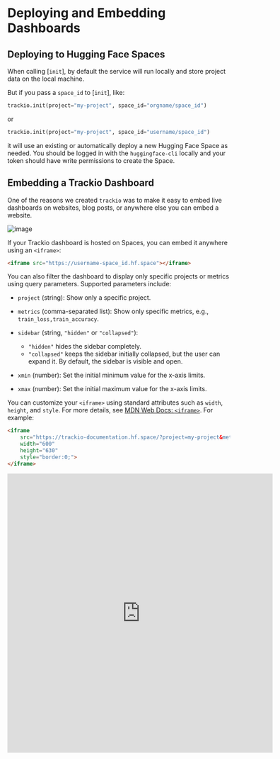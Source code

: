 # Deploying and Embedding Dashboards

## Deploying to Hugging Face Spaces

When calling [`init`], by default the service will run locally and store project data on the local machine.

But if you pass a `space_id` to [`init`], like:

```py
trackio.init(project="my-project", space_id="orgname/space_id")
```

or

```py
trackio.init(project="my-project", space_id="username/space_id")
```

it will use an existing or automatically deploy a new Hugging Face Space as needed. You should be logged in with the `huggingface-cli` locally and your token should have write permissions to create the Space.

## Embedding a Trackio Dashboard

One of the reasons we created `trackio` was to make it easy to embed live dashboards on websites, blog posts, or anywhere else you can embed a website.

![image](https://github.com/user-attachments/assets/77f1424b-737b-4f04-b828-a12b2c1af4ef)

If your Trackio dashboard is hosted on Spaces, you can embed it anywhere using an `<iframe>`:

```html
<iframe src="https://username-space_id.hf.space"></iframe>
```

You can also filter the dashboard to display only specific projects or metrics using query parameters. Supported parameters include:

* `project` (string): Show only a specific project.
* `metrics` (comma-separated list): Show only specific metrics, e.g., `train_loss,train_accuracy`.
* `sidebar` (string, `"hidden"` or `"collapsed"`):

  * `"hidden"` hides the sidebar completely.
  * `"collapsed"` keeps the sidebar initially collapsed, but the user can expand it. By default, the sidebar is visible and open.
* `xmin` (number): Set the initial minimum value for the x-axis limits.
* `xmax` (number): Set the initial maximum value for the x-axis limits.

You can customize your `<iframe>` using standard attributes such as `width`, `height`, and `style`. For more details, see [MDN Web Docs: `<iframe>`](https://developer.mozilla.org/en-US/docs/Web/HTML/Reference/Elements/iframe). For example:

```html
<iframe 
    src="https://trackio-documentation.hf.space/?project=my-project&metrics=train_loss,train_accuracy&sidebar=hidden&xmin=0&xmax=100" 
    width="600" 
    height="630" 
    style="border:0;">
</iframe>
```

<iframe 
    src="https://trackio-documentation.hf.space/?project=my-project&metrics=train_loss,train_accuracy&sidebar=hidden" 
    width="600" 
    height="630" 
    style="border:0;">
</iframe>
